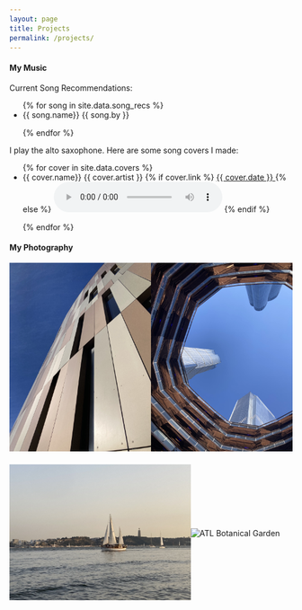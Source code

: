 ```yaml
---
layout: page
title: Projects
permalink: /projects/
---
```


#### My Music

Current Song Recommendations:

<ul class="song-rec-list">
    {% for song in site.data.song_recs %}
    <li>
    <div class="song-list">
        {{ song.name}}
        <span>{{ song.by }}</span>
    </div>
    </li>
    {% endfor %}
</ul>

I play the alto saxophone. Here are some song covers I made:

<ul class="cover-list">
    {% for cover in site.data.covers %}
    <li>
    <div class="song-list">
        {{ cover.name}}
        <span>{{ cover.artist }}</span>
        <span>
            {% if cover.link %}
            <a href= "{{ cover.link | relative_url }}" target="_blank" rel="noopener noreferrer">
              {{ cover.date }}
            </a>
            {% else %}
            <audio controls>
                <source src="{{ cover.src | relative_url }}" type="aduio/mp4">
                Your browser does not support the audio element.
            </audio>
            {% endif %}
        </span>
    </div>
    </li>
    {% endfor %}
</ul>

<!--

-->

#### My Photography

<!-- Create Rows of Fotos -->
  <section class="photography">
    <div class="photography-row">
      <div class="img-museum">
        <img src="/assets/img/1.jpg" alt="Civil Rights Museum ATL">
      </div>
      <div class="img-nyc">
        <img src="/assets/img/4.jpg" alt="NYC">
      </div>
    </div>    
    <div class="photography-row">
      <div class="img-boat">
        <img src="/assets/img/3.jpg" alt="Sailboat Lisbon">
      </div>
      <div class="img-trees">
        <img src="/assets/img/2.jpg" alt="ATL Botanical Garden">
      </div>
    </div>
  </section>


<!-- CSS for layout styling -->
<style>
  .song-list {
    margin-right: 10px;
    margin-bottom: 15px;
  }

  .photography-row {
    display: flex;
    align-items: center;
    margin-bottom: 20px;
  }

  .img-boat {
    max-width: 64%;
  }
  .img-trees{
    max-width: 36%;
  }
</style>
